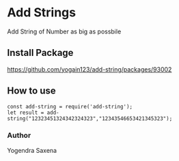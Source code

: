 # Add Strings
Add String of Number as big as possbile

## Install Package
https://github.com/yogain123/add-string/packages/93002

## How to use
```
const add-string = require('add-string');
let result = add-string("12323451324342324323","12343546653421345323");
```

 ### Author
 Yogendra Saxena